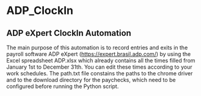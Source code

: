 # ADP_ClockIn

## ADP eXpert ClockIn Automation

The main purpose of this automation is to record entries and exits in the payroll software ADP eXpert (https://expert.brasil.adp.com/) 
by using the Excel spreadsheet ADP.xlsx which already contains all the times filled from January 1st to December 31th. You can edit these times according to your work schedules.
The path.txt file constains the paths to the chrome driver and to the download directory for the paychecks, which need to be configured before running the Python script.
